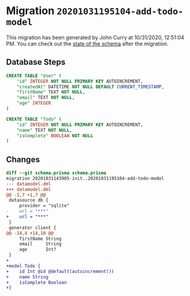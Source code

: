 # Migration `20201031195104-add-todo-model`

This migration has been generated by John Curry at 10/31/2020, 12:51:04 PM.
You can check out the [state of the schema](./schema.prisma) after the migration.

## Database Steps

```sql
CREATE TABLE "User" (
    "id" INTEGER NOT NULL PRIMARY KEY AUTOINCREMENT,
    "createdAt" DATETIME NOT NULL DEFAULT CURRENT_TIMESTAMP,
    "firstName" TEXT NOT NULL,
    "email" TEXT NOT NULL,
    "age" INTEGER
)

CREATE TABLE "Todo" (
    "id" INTEGER NOT NULL PRIMARY KEY AUTOINCREMENT,
    "name" TEXT NOT NULL,
    "isComplete" BOOLEAN NOT NULL
)
```

## Changes

```diff
diff --git schema.prisma schema.prisma
migration 20201031143905-init..20201031195104-add-todo-model
--- datamodel.dml
+++ datamodel.dml
@@ -1,7 +1,7 @@
 datasource db {
     provider = "sqlite"
-    url = "***"
+    url = "***"
 }
 generator client {
@@ -14,4 +14,10 @@
     firstName String
     email     String
     age       Int?
 }
+
+model Todo {
+    id Int @id @default(autoincrement())
+    name String
+    isComplete Boolean
+}
```


